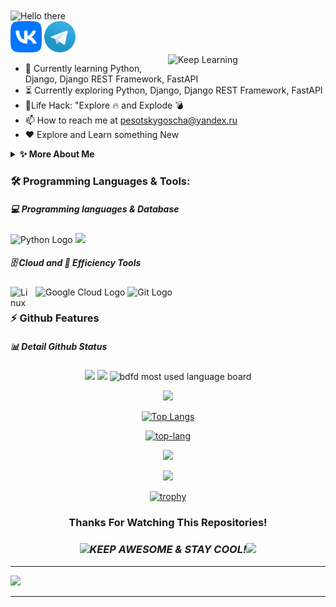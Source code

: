 <img align="center" width='50%' height='50%' alt="Hello there" src="https://hypixel.net/attachments/tenor-gif.900216/"/>

<div id="badges" align="left">
  <a href="https://vk.com/igoresha_man"><img src="https://raw.githubusercontent.com/github/explore/b9118a25126aa8eb71413d5819c6c517aeb4d0bb/topics/vk/vk.png" width="50" height = "50"  alt="vk"/></a>
  <a href="https://t.me/DarthErebus"><img src="https://raw.githubusercontent.com/github/explore/80688e429a7d4ef2fca1e82350fe8e3517d3494d/topics/telegram/telegram.png" width="50" height = "50"  alt="vk"/></a>
  </div>

<img align="right" width='50%' height='50%' alt="Keep Learning" src="https://cdn.jsdelivr.net/gh/bdfd/Personal_Image_Repo/8.Cool-Animation/Keep_Coding.gif"/>

- 🔭 Currently learning Python, Django, Django REST Framework, FastAPI
- ⏳ Currently exploring Python, Django, Django REST Framework, FastAPI
- 🎯Life Hack: "Explore 🔥 and Explode 💣
- 📫 How to reach me at pesotskygoscha@yandex.ru
- ❤️ Explore and Learn something New
<details>
  <summary><b>✨ More About Me</b></summary>
  <br/>
I am Pesotsky Igor, python developer
</details>

### 🛠️ Programming Languages & Tools:

##### 💻 Programming languages & Database

<p>
  <img height=40 alt="Python Logo" src="https://cdn.jsdelivr.net/gh/bdfd/Personal_Image_Repo/7.Color-Icon/Programming_Language/python.png" />
  <img src="https://en.wikipedia.org/wiki/PostgreSQL" />
</p>

##### 🗄️ Cloud and 🧰 Efficiency Tools

<p>
  <img height=40 alt="Google Cloud Logo" src="https://cdn.jsdelivr.net/gh/bdfd/Personal_Image_Repo/7.Color-Icon/Cloud_Tech/gcp.png" />
  <img height=40 alt="Git Logo" src="https://cdn.jsdelivr.net/gh/bdfd/Personal_Image_Repo/7.Color-Icon/Common_Tool/git.png" />
  <img align="left" alt="Linux" width="30px" style="padding-right:10px;" src="https://cdn.jsdelivr.net/gh/devicons/devicon/icons/linux/linux-original.svg" />
</p>

### ⚡ Github Features

##### 📊 Detail Github Status

<div id="icon" align="center">
<img src=http://github-profile-summary-cards.vercel.app/api/cards/stats?username=ipesotskiiy&theme=github_dark /> 
<img src=http://github-profile-summary-cards.vercel.app/api/cards/repos-per-language?username=ipesotskiiy&theme=github_dark />  
<img height=160 alt="bdfd most used language board" src="https://github-readme-streak-stats.herokuapp.com/?user=ipesotskiiy&theme=react&border=61dafb&hide_border=true" />
  
![](https://github-profile-summary-cards.vercel.app/api/cards/most-commit-language?username=ipesotskiiy-ai&theme=github_dark)
 
[![Top Langs](https://github-readme-stats.vercel.app/api/top-langs/?username=ipesotskiiy&title_color=61dafb&text_color=ffffff&icon_color=61dafb&bg_color=20232a&langs_count=8&border_color=61dafb&hide_border=truе)](https://github.com/ipesotskiiy/github-readme-stats)
  
[![top-lang](https://github-readme-stats.vercel.app/api/top-langs/?username=ipesotskiiy&title_color=61dafb&text_color=ffffff&icon_color=61dafb&bg_color=20232a&langs_count=8&layout=compact&border_color=61dafb&hide_border=truе)](https://github.com/ipesotskiiy)
  
 ![](https://github-profile-summary-cards.vercel.app/api/cards/productive-time?username=ipesotskiiy&theme=github_dark)
  
![](https://github-profile-summary-cards.vercel.app/api/cards/profile-details?username=ipesotskiiy&theme=github_dark)
  

  
[![trophy](https://github-profile-trophy.vercel.app/?username=ipesotskiiy&theme=nord&column=7)](https://github.com/ipesotskiiy)
  
</div>

<div align="center">
  
### Thanks For Watching This Repositories!
### <img src="https://media.giphy.com/media/WUlplcMpOCEmTGBtBW/giphy.gif" width="30"><i>KEEP AWESOME & STAY COOL!</i><img src="https://media.giphy.com/media/WUlplcMpOCEmTGBtBW/giphy.gif" width="30">
</div>

---

[<img src="https://cdn.jsdelivr.net/gh/bdfd/Personal_Image_Repo/7.Color-Icon/Social_Media_Shields/Gmail.svg" />][gmail]

---

[gmail]: mailto:pesotskygoscha@yandex.ru
